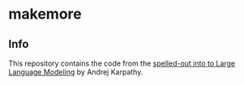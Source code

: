 # makemore

## Info

This repository contains the code from the [spelled-out into to Large Language Modeling](https://www.youtube.com/watch?v=PaCmpygFfXo&t=5s) by Andrej Karpathy.


#